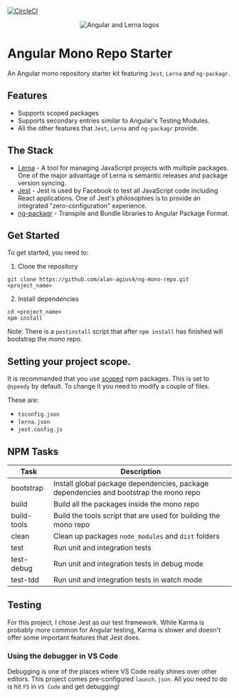 [![CircleCI](https://circleci.com/gh/alan-agius4/ng-mono-repo/tree/master.svg?style=svg)](https://circleci.com/gh/alan-agius4/ng-mono-repo/tree/master)

<p align="center">
	<img alt="Angular and Lerna logos" src="https://s18.postimg.org/sle6bfuvt/ng-mono-repo.png">
</p>

# Angular Mono Repo Starter
An Angular mono repository starter kit featuring `Jest`, `Lerna` and `ng-packagr`. 

## Features
- Supports scoped packages
- Supports secondary entries similar to Angular's Testing Modules.
- All the other features that `Jest`, `Lerna` and `ng-packagr` provide.

## The Stack
 - [Lerna](https://lernajs.io) - A tool for managing JavaScript projects with multiple packages. One of the major advantage of Lerna is semantic releases and package version syncing.
 - [Jest](https://facebook.github.io/jest) - Jest is used by Facebook to test all JavaScript code including React applications. One of Jest's philosophies is to provide an integrated "zero-configuration" experience.
 - [ng-packagr](https://github.com/dherges/ng-packagr) - Transpile and Bundle libraries to Angular Package Format.

## Get Started
To get started, you need to:

1) Clone the repository
```shell
git clone https://github.com/alan-agius4/ng-mono-repo.git <project_name>
```

2) Install dependencies
```
cd <project_name>
npm install
```

Note: There is a `postinstall` script that after `npm install` has finished will bootstrap the mono repo.

## Setting your project scope.
It is recommanded that you use [scoped](https://docs.npmjs.com/misc/scope) npm packages. This is set to `@speedy` by default. To change it you need to modify a couple of files.

These are:
- `tsconfig.json`
- `lerna.json`
- `jest.config.js`

## NPM Tasks

| Task       | Description                                                                           |
|------------|---------------------------------------------------------------------------------------|
| bootstrap  | Install global package dependencies, package dependencies and bootstrap the mono repo |
| build      | Build all the packages inside the mono repo                                           |
| build-tools| Build the tools script that are used for building the mono repo                       |
| clean      | Clean up packages `node_modules` and `dist` folders                                   |
| test       | Run unit and integration tests                                                        |
| test-debug | Run unit and integration tests in debug mode                                          |
| test-tdd   | Run unit and integration tests in watch mode                                          |

## Testing
For this project, I chose Jest as our test framework. While Karma is probably more common for Angular testing, Karma is slower and doesn't offer some important features that Jest does.

### Using the debugger in VS Code
Debugging is one of the places where VS Code really shines over other editors. This project comes pre-configured `launch.json`. All you need to do is hit `F5` in `VS Code` and get debugging!
